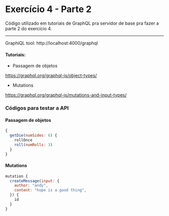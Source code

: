 # Exercício 4 - Parte 2

Código utilizado em tutoriais de GraphQL pra servidor de base pra fazer a parte 2 do exercício 4.

------

GraphiQL tool: http://localhost:4000/graphql



#### Tutoriais:

- Passagem de objetos

https://graphql.org/graphql-js/object-types/



- Mutations

https://graphql.org/graphql-js/mutations-and-input-types/



### Códigos para testar a API

#### Passagem de objetos

```javascript
{
  getDie(numSides: 6) {
    rollOnce
    roll(numRolls: 3)
  }
}
```



#### Mutations

```javascript
mutation {
  createMessage(input: {
    author: "andy",
    content: "hope is a good thing",
  }) {
    id
  }
}
```

